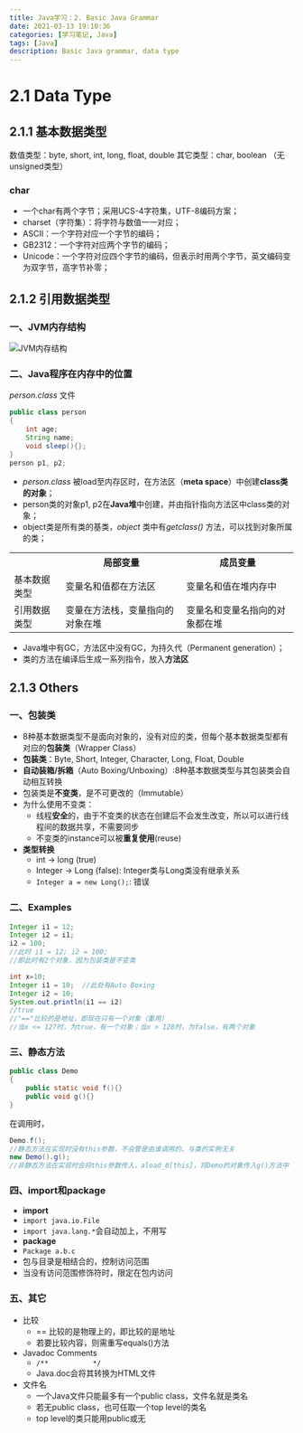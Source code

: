 ```yaml
---
title: Java学习：2. Basic Java Grammar
date: 2021-03-13 19:10:36
categories: [学习笔记, Java]
tags: [Java]
description: Basic Java grammar, data type
---
```


# 2.1 Data Type

## 2.1.1 基本数据类型

数值类型：byte, short, int, long, float, double
其它类型：char, boolean
（无unsigned类型）

### char

 - 一个char有两个字节；采用UCS-4字符集，UTF-8编码方案；
 - charset（字符集）：将字符与数值一一对应；
 - ASCⅡ：一个字符对应一个字节的编码；
 - GB2312：一个字符对应两个字节的编码；
 - Unicode：一个字符对应四个字节的编码，但表示时用两个字节，英文编码变为双字节，高字节补零；

## 2.1.2 引用数据类型

### 一、JVM内存结构

![JVM内存结构](https://img-blog.csdnimg.cn/20190920235826175.png?x-oss-process=image/watermark,type_ZmFuZ3poZW5naGVpdGk,shadow_10,text_aHR0cHM6Ly9ibG9nLmNzZG4ubmV0L3dlaXhpbl80NDA0MjI3MA==,size_16,color_FFFFFF,t_70)

### 二、Java程序在内存中的位置

*person.class* 文件
```java
public class person
{
	int age;
	String name;
	void sleep(){};
}
person p1, p2;
```

 - *person.class* 被load至内存区时，在方法区（**meta space**）中创建**class类的对象**；
 - person类的对象p1, p2在**Java堆**中创建，并由指针指向方法区中class类的对象；
 - object类是所有类的基类，*object* 类中有*getclass()* 方法，可以找到对象所属的类；

<table>
<tbody>
<tr>
<th></th>
<th>局部变量</th>
<th>成员变量</th>
</tr>
<tr>
<td>基本数据类型</td>
<td>变量名和值都在方法区</td>
<td>变量名和值在堆内存中</td>
</tr>
<tr>
<td>引用数据类型</td>
<td>变量在方法栈，变量指向的对象在堆</td>
<td>变量名和变量名指向的对象都在堆</td>
</tr>
</tbody>
</table>

 - Java堆中有GC，方法区中没有GC，为持久代（Permanent generation）；
 - 类的方法在编译后生成一系列指令，放入**方法区**

## 2.1.3 Others

### 一、包装类

 - 8种基本数据类型不是面向对象的，没有对应的类，但每个基本数据类型都有对应的**包装类**（Wrapper Class）
 - **包装类**：Byte, Short, Integer, Character, Long, Float, Double
 - **自动装箱/拆箱**（Auto Boxing/Unboxing）:8种基本数据类型与其包装类会自动相互转换
 - 包装类是**不变类**，是不可更改的（Immutable）
 - 为什么使用不变类：
    * 线程**安全**的，由于不变类的状态在创建后不会发生改变，所以可以进行线程间的数据共享，不需要同步
    * 不变类的instance可以被**重复使用**(reuse)
  - **类型转换**
    * int -> long (true)
    * Integer -> Long (false): Integer类与Long类没有继承关系
    * `Integer a = new Long();`: 错误

### 二、Examples

```java
Integer i1 = 12;
Integer i2 = i1;
i2 = 100;
//此时 i1 = 12; i2 = 100;
//即此时有2个对象，因为包装类是不变类
```
```java
int x=10;
Integer i1 = 10;  //此处有Auto Boxing
Integer i2 = 10;
System.out.println(i1 == i2)
//true
//"=="比较的是地址，即现在只有一个对象（重用）
//当x <= 127时，为true，有一个对象；当x > 128时，为false，有两个对象
```

### 三、静态方法

```java
public class Demo
{
	public static void f(){}
	public void g(){}
}
```

在调用时，

```java
Demo.f();
//静态方法在实现时没有this参数，不会管是由谁调用的，与类的实例无关
new Demo().g();
//非静态方法在实现时会将this参数传入，aload_0[this]，将Demo的对象传入g()方法中
```

### 四、import和package

 - **import**
 - `import java.io.File`
 - `import java.lang.*`会自动加上，不用写
 - **package**
 - `Package a.b.c`
 - 包与目录是相结合的，控制访问范围
 - 当没有访问范围修饰符时，限定在包内访问
### 五、其它
 - 比较
   * == 比较的是物理上的，即比较的是地址
   * 若要比较内容，则需重写equals()方法
 - Javadoc Comments
   * `/**           */`
   * Java.doc会将其转换为HTML文件
 - 文件名
   * 一个Java文件只能最多有一个public class，文件名就是类名
   * 若无public class，也可任取一个top level的类名
   * top level的类只能用public或无
